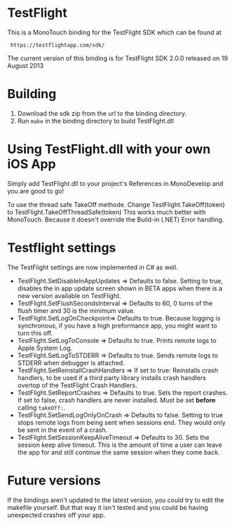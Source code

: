 TestFlight
==========

This is a MonoTouch binding for the TestFlight SDK which can be found at

     https://testflightapp.com/sdk/

The current version of this binding is for TestFlight SDK 2.0.0 released on 19 August 2013

Building
========

1. Download the sdk zip from the url to the binding directory.
2. Run `make` in the binding directory to build TestFlight.dll

Using TestFlight.dll with your own iOS App
==========================================

Simply add TestFlight.dll to your project's References in MonoDevelop and you
are good to go!

To use the thread safe TakeOff methode. Change TestFlight.TakeOff(token) to TestFlight.TakeOffThreadSafe(token)
This works much better with MonoTouch. Because it doesn't override the Build-in (.NET) Error handling.

Testflight settings
===================
The TestFlight settings are now implemented in C# as well.

- TestFlight.SetDisableInAppUpdates => Defaults to false. Setting to true, disables the in app update screen shown in BETA apps when there is a new version available on TestFlight.
- TestFlight.SetFlushSecondsInterval => Defaults to 60, 0 turns of the flush timer and 30 is the minimum value.
- TestFlight.SetLogOnCheckpoint=> Defaults to true. Because logging is synchronous, if you have a high preformance app, you might want to turn this off.
- TestFlight.SetLogToConsole => Defaults to true. Prints remote logs to Apple System Log.
- TestFlight.SetLogToSTDERR => Defaults to true. Sends remote logs to STDERR when debugger is attached.
- TestFlight.SetReinstallCrashHandlers => If set to true: Reinstalls crash handlers, to be used if a third party library installs crash handlers overtop of the TestFlight Crash Handlers.
- TestFlight.SetReportCrashes => Defaults to true. Sets the report crashes. If set to false, crash handlers are never installed. Must be set **before** calling `takeOff:`.
- TestFlight.SetSendLogOnlyOnCrash => Defaults to false. Setting to true stops remote logs from being sent when sessions end. They would only be sent in the event of a crash.
- TestFlight.SetSessionKeepAliveTimeout => Defaults to 30. Sets the session keep alive timeout. This is the amount of time a user can leave the app for and still continue the same session when they come back.

Future versions
===============

If the bindings aren't updated to the latest version, you could try to edit the makefile yourself.
But that way it isn't tested and you could be having unexpected crashes off your app.		